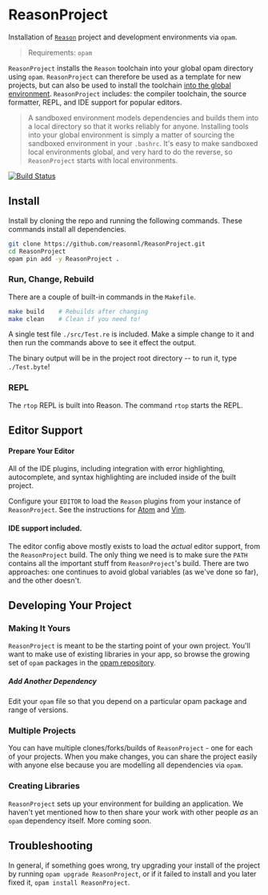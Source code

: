 # ReasonProject

Installation of [`Reason`](http://facebook.github.io/reason/) project and
development environments via `opam`.

> Requirements: `opam`

`ReasonProject` installs the `Reason` toolchain into your global opam directory
using `opam`.  `ReasonProject` can therefore be used as a template for new
projects, but can also be used to install the toolchain [into the global
environment](#reasonproject-editor-support).  `ReasonProject` includes: the
compiler toolchain, the source formatter, REPL, and IDE support for popular
editors.

> A sandboxed environment models dependencies and builds them into a local
> directory so that it works reliably for anyone. Installing tools into your
> global environment is simply a matter of sourcing the sandboxed environment
> in your `.bashrc`. It's easy to make sandboxed local environments global, and
> very hard to do the reverse, so `ReasonProject` starts with local
> environments.


[![Build Status](https://travis-ci.org/reasonml/ReasonProject.svg?branch=master)](https://travis-ci.org/reasonml/ReasonProject)

## Install

Install by cloning the repo and running the following commands. These commands
install all dependencies.

```sh
git clone https://github.com/reasonml/ReasonProject.git
cd ReasonProject
opam pin add -y ReasonProject .
```


### Run, Change, Rebuild

There are a couple of built-in commands in the `Makefile`.

```sh
make build    # Rebuilds after changing
make clean    # Clean if you need to!
```

A single test file `./src/Test.re` is included. Make a simple change to it and
then run the commands above to see it effect the output.

The binary output will be in the project root directory -- to run it, type
`./Test.byte`!


### REPL

The `rtop` REPL is built into Reason. The command `rtop` starts the REPL.


## Editor Support

#### Prepare Your Editor

All of the IDE plugins, including integration with error highlighting,
autocomplete, and syntax highlighting are included inside of the built project.

Configure your `EDITOR` to load the `Reason` plugins from your instance of
`ReasonProject`. See the instructions for
[Atom](http://facebook.github.io/reason/tools.html#merlin-atom) and
[Vim](https://github.com/facebook/reason/tree/master/editorSupport/VimReason).

#### IDE support included.

The editor config above mostly exists to load the *actual* editor support, from
the `ReasonProject` build. The only thing we need is to make sure the `PATH`
contains all the important stuff from `ReasonProject`'s build.  There are two
approaches: one continues to avoid global variables (as we've done so far), and
the other doesn't.


## Developing Your Project

### Making It Yours

`ReasonProject` is meant to be the starting point of your own project. You'll
want to make use of existing libraries in your app, so browse the growing set
of `opam` packages in the [opam repository](http://opam.ocaml.org/packages/).


##### Add Another Dependency

Edit your `opam` file so that you depend on a particular opam package and range
of versions.


### Multiple Projects

You can have multiple clones/forks/builds of `ReasonProject` - one for each of
your projects. When you make changes, you can share the project easily with
anyone else because you are modelling all dependencies via `opam`.


### Creating Libraries

`ReasonProject` sets up your environment for building an application. We
haven't yet mentioned how to then share your work with other people *as* an
`opam` dependency itself. More coming soon.


## Troubleshooting

In general, if something goes wrong, try upgrading your install of the project
by running `opam upgrade ReasonProject`, or if it failed to install and you
later fixed it, `opam install ReasonProject`.

